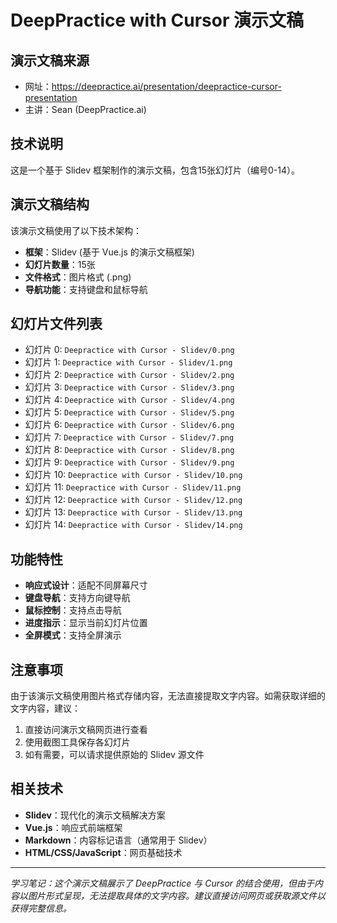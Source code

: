 # DeepPractice with Cursor 演示文稿

## 演示文稿来源
- 网址：https://deepractice.ai/presentation/deepractice-cursor-presentation
- 主讲：Sean (DeepPractice.ai)

## 技术说明
这是一个基于 Slidev 框架制作的演示文稿，包含15张幻灯片（编号0-14）。

## 演示文稿结构
该演示文稿使用了以下技术架构：
- **框架**：Slidev (基于 Vue.js 的演示文稿框架)
- **幻灯片数量**：15张
- **文件格式**：图片格式 (.png)
- **导航功能**：支持键盘和鼠标导航

## 幻灯片文件列表
- 幻灯片 0: `Deepractice with Cursor - Slidev/0.png`
- 幻灯片 1: `Deepractice with Cursor - Slidev/1.png`
- 幻灯片 2: `Deepractice with Cursor - Slidev/2.png`
- 幻灯片 3: `Deepractice with Cursor - Slidev/3.png`
- 幻灯片 4: `Deepractice with Cursor - Slidev/4.png`
- 幻灯片 5: `Deepractice with Cursor - Slidev/5.png`
- 幻灯片 6: `Deepractice with Cursor - Slidev/6.png`
- 幻灯片 7: `Deepractice with Cursor - Slidev/7.png`
- 幻灯片 8: `Deepractice with Cursor - Slidev/8.png`
- 幻灯片 9: `Deepractice with Cursor - Slidev/9.png`
- 幻灯片 10: `Deepractice with Cursor - Slidev/10.png`
- 幻灯片 11: `Deepractice with Cursor - Slidev/11.png`
- 幻灯片 12: `Deepractice with Cursor - Slidev/12.png`
- 幻灯片 13: `Deepractice with Cursor - Slidev/13.png`
- 幻灯片 14: `Deepractice with Cursor - Slidev/14.png`

## 功能特性
- **响应式设计**：适配不同屏幕尺寸
- **键盘导航**：支持方向键导航
- **鼠标控制**：支持点击导航
- **进度指示**：显示当前幻灯片位置
- **全屏模式**：支持全屏演示

## 注意事项
由于该演示文稿使用图片格式存储内容，无法直接提取文字内容。如需获取详细的文字内容，建议：

1. 直接访问演示文稿网页进行查看
2. 使用截图工具保存各幻灯片
3. 如有需要，可以请求提供原始的 Slidev 源文件

## 相关技术
- **Slidev**：现代化的演示文稿解决方案
- **Vue.js**：响应式前端框架
- **Markdown**：内容标记语言（通常用于 Slidev）
- **HTML/CSS/JavaScript**：网页基础技术

---

*学习笔记：这个演示文稿展示了 DeepPractice 与 Cursor 的结合使用，但由于内容以图片形式呈现，无法提取具体的文字内容。建议直接访问网页或获取源文件以获得完整信息。*
